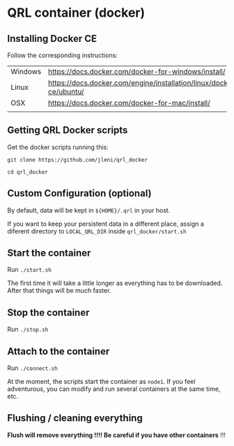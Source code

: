 # QRL container (docker)

## Installing Docker CE

Follow the corresponding instructions:

|   |   |
|---|---|
|Windows | https://docs.docker.com/docker-for-windows/install/   |
|Linux   | https://docs.docker.com/engine/installation/linux/docker-ce/ubuntu/ |
|OSX     | https://docs.docker.com/docker-for-mac/install/ | 
|||

## Getting QRL Docker scripts

Get the docker scripts running this:

`git clone https://github.com/jleni/qrl_docker`

`cd qrl_docker`

## Custom Configuration (optional)

By default, data will be kept in `${HOME}/.qrl` in your host.

If you want to keep your persistent data in a different place, assign a diferent directory to `LOCAL_QRL_DIR` inside `qrl_docker/start.sh`

## Start the container

Run `./start.sh`

The first time it will take a little longer as everything has to be downloaded. After that things will be much faster. 

## Stop the container

Run `./stop.sh`

## Attach to the container

Run `./connect.sh`

At the moment, the scripts start the container as `node1`. If you feel adventurous, you can modify and run several containers at the same time, etc.

## Flushing / cleaning everything

**Flush will remove everything !!!! Be careful if you have other containers** !!!
